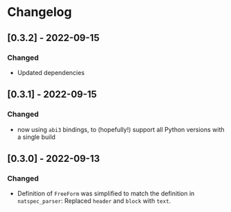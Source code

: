 # Changelog
## [0.3.2] - 2022-09-15
### Changed
- Updated dependencies

## [0.3.1] - 2022-09-15
### Changed
- now using `abi3` bindings, to (hopefully!) support all Python versions with a single build

## [0.3.0] - 2022-09-13
### Changed
- Definition of `FreeForm` was simplified to match the definition in `natspec_parser`: Replaced `header` and `block` with `text`.